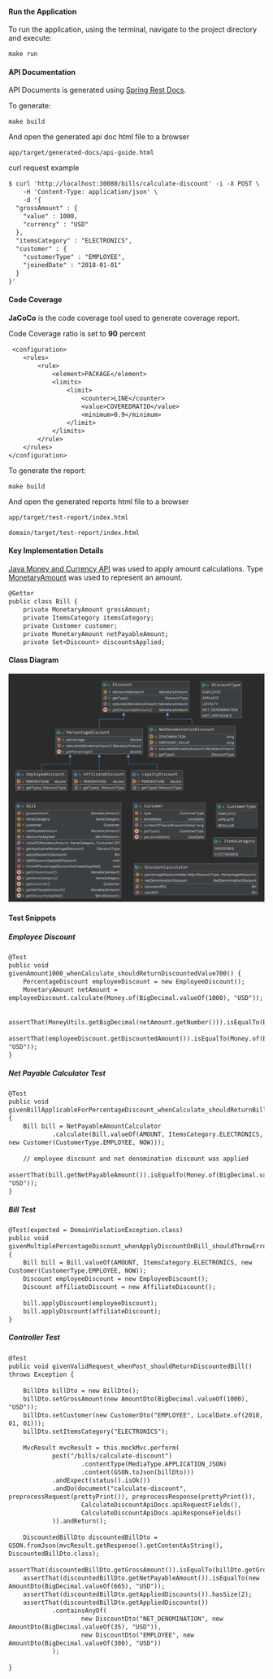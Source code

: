 #### Run the Application

To run the application, using the terminal, navigate to the project directory and execute: 
```
make run
```

#### API Documentation

API Documents is generated using [Spring Rest Docs](https://spring.io/projects/spring-restdocs).

To generate:
```
make build
```
And open the generated api doc html file to a browser
```
app/target/generated-docs/api-guide.html
```

curl request example

    $ curl 'http://localhost:30080/bills/calculate-discount' -i -X POST \
        -H 'Content-Type: application/json' \
        -d '{
      "grossAmount" : {
        "value" : 1000,
        "currency" : "USD"
      },
      "itemsCategory" : "ELECTRONICS",
      "customer" : {
        "customerType" : "EMPLOYEE",
        "joinedDate" : "2018-01-01"
      }
    }'

#### Code Coverage

**JaCoCo** is the code coverage tool used to generate coverage report.

Code Coverage ratio is set to **90** percent

     <configuration>
        <rules>
            <rule>
                <element>PACKAGE</element>
                <limits>
                    <limit>
                        <counter>LINE</counter>
                        <value>COVEREDRATIO</value>
                        <minimum>0.9</minimum>
                    </limit>
                </limits>
            </rule>
        </rules>
    </configuration>

To generate the report:
```
make build
```
And open the generated reports html file to a browser
```
app/target/test-report/index.html
```
```
domain/target/test-report/index.html
```


#### Key Implementation Details
[Java Money and Currency API](https://javamoney.github.io/) was used to apply amount calculations. 
Type [MonetaryAmount](http://javadox.com/javax.money/money-api/1.0/javax/money/MonetaryAmount.html) was used to represent an amount.

    @Getter
    public class Bill {
        private MonetaryAmount grossAmount;
        private ItemsCategory itemsCategory;
        private Customer customer;
        private MonetaryAmount netPayableAmount;
        private Set<Discount> discountsApplied;

#### Class Diagram

![picture](class-diagram.png)

#### Test Snippets

##### Employee Discount

    @Test
    public void givenAmount1000_whenCalculate_shouldReturnDiscountedValue700() {
        PercentageDiscount employeeDiscount = new EmployeeDiscount();
        MonetaryAmount netAmount = employeeDiscount.calculate(Money.of(BigDecimal.valueOf(1000), "USD"));

        assertThat(MoneyUtils.getBigDecimal(netAmount.getNumber())).isEqualTo(BigDecimal.valueOf(700));
        assertThat(employeeDiscount.getDiscountedAmount()).isEqualTo(Money.of(BigDecimal.valueOf(300), "USD"));
    }

##### Net Payable Calculator Test

    @Test
    public void givenBillApplicableForPercentageDiscount_whenCalculate_shouldReturnBillWithNetPayableAmount() {
        Bill bill = NetPayableAmountCalculator
                .calculate(Bill.valueOf(AMOUNT, ItemsCategory.ELECTRONICS, new Customer(CustomerType.EMPLOYEE, NOW)));

        // employee discount and net denomination discount was applied
        assertThat(bill.getNetPayableAmount()).isEqualTo(Money.of(BigDecimal.valueOf(665), "USD"));
    }
    
##### Bill Test
    @Test(expected = DomainViolationException.class)
    public void givenMultiplePercentageDiscount_whenApplyDiscountOnBill_shouldThrowError() {
        Bill bill = Bill.valueOf(AMOUNT, ItemsCategory.ELECTRONICS, new Customer(CustomerType.EMPLOYEE, NOW));
        Discount employeeDiscount = new EmployeeDiscount();
        Discount affiliateDiscount = new AffiliateDiscount();

        bill.applyDiscount(employeeDiscount);
        bill.applyDiscount(affiliateDiscount);
    }

##### Controller Test
    @Test
    public void givenValidRequest_whenPost_shouldReturnDiscountedBill() throws Exception {

        BillDto billDto = new BillDto();
        billDto.setGrossAmount(new AmountDto(BigDecimal.valueOf(1000), "USD"));
        billDto.setCustomer(new CustomerDto("EMPLOYEE", LocalDate.of(2018, 01, 01)));
        billDto.setItemsCategory("ELECTRONICS");

        MvcResult mvcResult = this.mockMvc.perform(
                post("/bills/calculate-discount")
                        .contentType(MediaType.APPLICATION_JSON)
                        .content(GSON.toJson(billDto)))
                .andExpect(status().isOk())
                .andDo(document("calculate-discount", preprocessRequest(prettyPrint()), preprocessResponse(prettyPrint()),
                        CalculateDiscountApiDocs.apiRequestFields(),
                        CalculateDiscountApiDocs.apiResponseFields()
                )).andReturn();

        DiscountedBillDto discountedBillDto = GSON.fromJson(mvcResult.getResponse().getContentAsString(), DiscountedBillDto.class);
        assertThat(discountedBillDto.getGrossAmount()).isEqualTo(billDto.getGrossAmount());
        assertThat(discountedBillDto.getNetPayableAmount()).isEqualTo(new AmountDto(BigDecimal.valueOf(665), "USD"));
        assertThat(discountedBillDto.getAppliedDiscounts()).hasSize(2);
        assertThat(discountedBillDto.getAppliedDiscounts())
                .containsAnyOf(
                        new DiscountDto("NET_DENOMINATION", new AmountDto(BigDecimal.valueOf(35), "USD")),
                        new DiscountDto("EMPLOYEE", new AmountDto(BigDecimal.valueOf(300), "USD"))
                );

    }